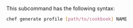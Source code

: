 This subcommand has the following syntax:

```bash
chef generate profile [path/to/cookbook] NAME
```
